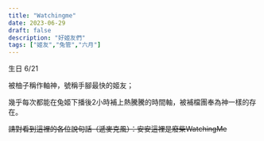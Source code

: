 ```yaml
---
title: "Watchingme"
date: 2023-06-29
draft: false
description: "好姬友們"
tags: ["姬友","兔管","六月"]
---
```


生日 6/21

被柚子稱作軸神，號稱手腳最快的姬友；

幾乎每次都能在兔姬下播後2小時補上熱騰騰的時間軸，被補檔團奉為神一樣的存在。

~~請對看到這裡的各位說句話（遞麥克風）：安安這裡是廢柴WatchingMe~~